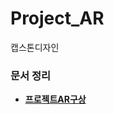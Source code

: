 # Project_AR
캡스톤디자인
<h3><strong>문서 정리</strong></h3>
<ul>
  <li><a href="[https://github.com/NoNamed02/Walk_in_touhou](https://www.notion.so/Project-AR-4b8abcfe6c334e1b8e0cfee7dfcdc882)"><strong>프로젝트AR구상</strong></a></li>
</ul>
